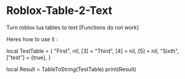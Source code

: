 # Roblox-Table-2-Text
Turn roblox lua tables to text [Functions do not work]


Heres how to use it :

local TestTable = {
    "First",
    nil,
    [3] = "Third",
    [4] = nil,
    [5] = nil,
    "Sixth",
    ["test"] = {true},
}


local Result = TableToString(TestTable)
print(Result)
